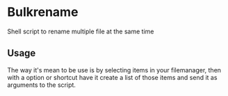 # Bulkrename
Shell script to rename multiple file at the same time

## Usage
The way it's mean to be use is by selecting items in your filemanager,
then with a option or shortcut have it create a list of those items and send it as arguments to the script.